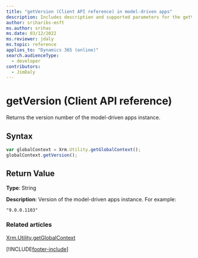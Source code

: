 ```yaml
---
title: "getVersion (Client API reference) in model-driven apps"
description: Includes description and supported parameters for the getVersion method.
author: sriharibs-msft
ms.author: srihas
ms.date: 03/12/2022
ms.reviewer: jdaly
ms.topic: reference
applies_to: "Dynamics 365 (online)"
search.audienceType: 
  - developer
contributors:
  - JimDaly
---
```

# getVersion (Client API reference)

Returns the version number of the model-driven apps instance.

## Syntax

```JavaScript
var globalContext = Xrm.Utility.getGlobalContext();
globalContext.getVersion();
``` 

## Return Value

**Type**: String

**Description**: Version of the model-driven apps instance. For example:

`"9.0.0.1103"`

### Related articles

[Xrm.Utility.getGlobalContext](../getGlobalContext.md)


[!INCLUDE[footer-include](../../../../../../includes/footer-banner.md)]
